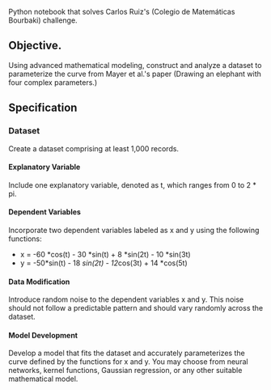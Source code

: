 Python notebook that solves Carlos Ruiz's (Colegio de Matemáticas Bourbaki) challenge.

## Objective.
Using advanced mathematical modeling, construct and analyze a dataset to parameterize the curve from Mayer et al.'s paper (Drawing an elephant with four complex parameters.)

## Specification

### Dataset
Create a dataset comprising at least 1,000 records.
#### Explanatory Variable
Include one explanatory variable, denoted as t, which ranges from 0 to 2 * pi.
#### Dependent Variables

Incorporate two dependent variables labeled as x and y using the following functions:

* x = -60 *cos(t) - 30 *sin(t) + 8 *sin(2t) - 10 *sin(3t)
* y = -50*sin(t) - 18 *sin(2t) - 12*cos(3t) + 14 *cos(5t)

#### Data Modification
Introduce random noise to the dependent variables x and y. This noise should not follow a predictable pattern and should vary randomly across the dataset.

#### Model Development
Develop a model that fits the dataset and accurately parameterizes the curve defined by the functions for x and y. You may choose from neural networks, kernel functions, Gaussian regression, or any other suitable mathematical model.


